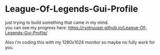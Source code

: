 # League-Of-Legends-Gui-Profile
just trying to build something that came in my mind.<br>
you can see my progress here: https://ryotruuser.github.io/League-Of-Legends-Gui-Profile/

Also i'm coding this with my 1280x1024 monitor so maybe no fully work for you.
